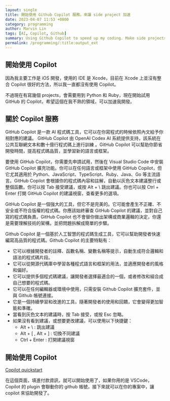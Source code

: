 ```yaml
---
layout: single
title: 開始使用 Github Copilot 服務，來讓 side project 加速
date: 2023-04-07 11:53 +0800
category: programming
author: Marvin Lin
tags: [AI, Copilot, Github]
summary: Using Github Copilot to speed up my coding. Make side projects easier.
permalink: /programming/:title:output_ext
---
```


## 開始使用 Copilot

因為我主要工作是 iOS 開發，使用的 IDE 是 Xcode，目前在 Xcode 上並沒有整合 Copilot 很好的方法，所以我一直都沒有使用 Copilot。

不過現在有寫幾個 projects，會需要用到 Python 和 Ruby，現在開始試用 GitHub 的 Copilot，希望這個在我不熟的領域，可以加速我開發。

## 關於 Copilot 服務

GitHub Copilot 是一款 AI 程式碼工具，它可以在你寫程式的時候依照內文給予你相對應的建議。 GitHub Copilot 由 OpenAI Codex AI 系統提供支持，該系統在公共互聯網文本和數十億行程式碼上進行訓練 。GitHub Copilot 可以幫助你節省開發時間，提高程式碼品質，並學習新的語言或框架。

要使用 GitHub Copilot，你需要先申請試用，然後在 Visual Studio Code 中安裝 GitHub Copilot 擴充功能。你可以在任何語言或框架中使用 GitHub Copilot，但它尤其適用於 Python、JavaScript、TypeScript、Ruby、Java、Go 等主流語言。GitHub Copilot 會根據你的程式碼內容和註解，自動以灰色文本建議整行或整個函數。你可以按 Tab 接受建議，或按 Alt + \\ 跳出建議。你也可以按 Ctrl + Enter 打開 GitHub Copilot 的建議視窗，查看更多的選項。

GitHub Copilot 是一個強大的工具，但它不是完美的。它可能會產生不正確、不安全或不符合版權的程式碼。你應該始終審查 GitHub Copilot 的建議，並對自己寫的程式碼負責。GitHub Copilot 也不會替你做出架構或商業邏輯的決定，你還是需要理解技術的架構，並把問題拆解成簡單的步驟。

Github Copilot 是一個基於人工智慧的程式碼生成工具，它可以幫助開發者快速編寫高品質的程式碼。Github Copilot 的主要特點有：

- 它可以根據開發者的註釋、函數名稱、變數名稱等提示，自動生成符合邏輯和語法的程式碼片段。
- 它可以從開源代碼庫中學習各種程式語言和框架的用法，並適應開發者的風格和偏好。
- 它可以提供多個程式碼建議，讓開發者選擇最適合的一個，或者修改和組合成自己想要的程式碼。
- 它可以在任何編輯器或環境中使用，只需安裝 Github Copilot 擴充套件，並與 Github 帳號連接。
- 它是一個持續學習和改進的工具，隨著開發者的使用和回饋，它會變得更加智能和準確。
- 當看到灰色文本的建議時，按 Tab 接受，或按 Esc 忽略。
- 如果沒有看到建議，或想要更改建議，可以使用以下快捷鍵：
  - Alt + \\ : 跳出建議
  - Alt + [ , Alt + ] : 切換不同建議
  - Ctrl + Enter : 打開建議視窗

## 開始使用 Copilot

[Copilot quickstart](https://docs.github.com/en/copilot/quickstart)

在這個頁面，填進付款資訊，就可以開始使用了，如果你用的是 VSCode， Copilot 的 plugin 會聯動你的 github 帳號，接下來就可以在你的專案中，讓 copilot 來協助開發了。
